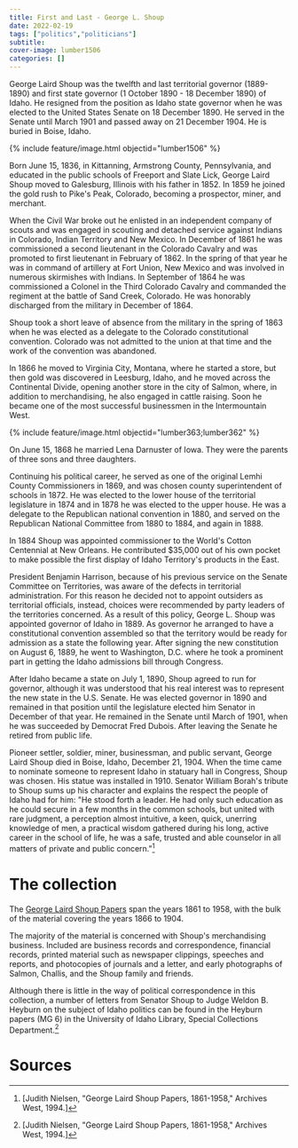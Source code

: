 ```yaml
---
title: First and Last - George L. Shoup
date: 2022-02-19
tags: ["politics","politicians"]
subtitle: 
cover-image: lumber1506
categories: []
---
```


George Laird Shoup was the twelfth and last territorial governor (1889-1890) and first state governor (1 October 1890 - 18 December 1890) of Idaho. He resigned from the position as Idaho state governor when he was elected to the United States Senate on 18 December 1890. He served in the Senate until March 1901 and passed away on 21 December 1904. He is buried in Boise, Idaho.

{% include feature/image.html objectid="lumber1506" %}

Born June 15, 1836, in Kittanning, Armstrong County, Pennsylvania, and educated in the public schools of Freeport and Slate Lick, George Laird Shoup moved to Galesburg, Illinois with his father in 1852. In 1859 he joined the gold rush to Pike's Peak, Colorado, becoming a prospector, miner, and merchant.

When the Civil War broke out he enlisted in an independent company of scouts and was engaged in scouting and detached service against Indians in Colorado, Indian Territory and New Mexico. In December of 1861 he was commissioned a second lieutenant in the Colorado Cavalry and was promoted to first lieutenant in February of 1862. In the spring of that year he was in command of artillery at Fort Union, New Mexico and was involved in numerous skirmishes with Indians. In September of 1864 he was commissioned a Colonel in the Third Colorado Cavalry and commanded the regiment at the battle of Sand Creek, Colorado. He was honorably discharged from the military in December of 1864.

Shoup took a short leave of absence from the military in the spring of 1863 when he was elected as a delegate to the Colorado constitutional convention. Colorado was not admitted to the union at that time and the work of the convention was abandoned.

In 1866 he moved to Virginia City, Montana, where he started a store, but then gold was discovered in Leesburg, Idaho, and he moved across the Continental Divide, opening another store in the city of Salmon, where, in addition to merchandising, he also engaged in cattle raising. Soon he became one of the most successful businessmen in the Intermountain West.

{% include feature/image.html objectid="lumber363;lumber362" %}

On June 15, 1868 he married Lena Darnuster of Iowa. They were the parents of three sons and three daughters.

Continuing his political career, he served as one of the original Lemhi County Commissioners in 1869, and was chosen county superintendent of schools in 1872. He was elected to the lower house of the territorial legislature in 1874 and in 1878 he was elected to the upper house. He was a delegate to the Republican national convention in 1880, and served on the Republican National Committee from 1880 to 1884, and again in 1888.

In 1884 Shoup was appointed commissioner to the World's Cotton Centennial at New Orleans. He contributed $35,000 out of his own pocket to make possible the first display of Idaho Territory's products in the East.

President Benjamin Harrison, because of his previous service on the Senate Committee on Territories, was aware of the defects in territorial administration. For this reason he decided not to appoint outsiders as territorial officials, instead, choices were recommended by party leaders of the territories concerned. As a result of this policy, George L. Shoup was appointed governor of Idaho in 1889. As governor he arranged to have a constitutional convention assembled so that the territory would be ready for admission as a state the following year. After signing the new constitution on August 6, 1889, he went to Washington, D.C. where he took a prominent part in getting the Idaho admissions bill through Congress.

After Idaho became a state on July 1, 1890, Shoup agreed to run for governor, although it was understood that his real interest was to represent the new state in the U.S. Senate. He was elected governor in 1890 and remained in that position until the legislature elected him Senator in December of that year. He remained in the Senate until March of 1901, when he was succeeded by Democrat Fred Dubois. After leaving the Senate he retired from public life.

Pioneer settler, soldier, miner, businessman, and public servant, George Laird Shoup died in Boise, Idaho, December 21, 1904. When the time came to nominate someone to represent Idaho in statuary hall in Congress, Shoup was chosen. His statue was installed in 1910. Senator William Borah's tribute to Shoup sums up his character and explains the respect the people of Idaho had for him: "He stood forth a leader. He had only such education as he could secure in a few months in the common schools, but united with rare judgment, a perception almost intuitive, a keen, quick, unerring knowledge of men, a practical wisdom gathered during his long, active career in the school of life, he was a safe, trusted and able counselor in all matters of private and public concern."[^2]

# The collection

The [George Laird Shoup Papers](https://archiveswest.orbiscascade.org/ark:/80444/xv64985/) span the years 1861 to 1958, with the bulk of the material covering the years 1866 to 1904.

The majority of the material is concerned with Shoup's merchandising business. Included are business records and correspondence, financial records, printed material such as newspaper clippings, speeches and reports, and photocopies of journals and a letter, and early photographs of Salmon, Challis, and the Shoup family and friends.

Although there is little in the way of political correspondence in this collection, a number of letters from Senator Shoup to Judge Weldon B. Heyburn on the subject of Idaho politics can be found in the Heyburn papers (MG 6) in the University of Idaho Library, Special Collections Department.[^2]

# Sources

[^1]: ["Gov. George Laird Shoup," National Governors Association.]

[^2]: [Judith Nielsen, "George Laird Shoup Papers, 1861-1958," Archives West, 1994.]